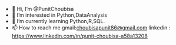 - 👋 Hi, I’m @PunitChoubisa
- 👀 I’m interested in Python,DataAnalysis
- 🌱 I’m currently learning Python,R,SQL. 
- 📫 How to reach me gmail:choubisapunit86@gmail.com
linkedin : https://www.linkedin.com/in/punit-choubisa-a58a13208

<!---
PunitChoubisa is a ✨ special ✨ repository because its `README.md` (this file) appears on your GitHub profile.
You can click the Preview link to take a look at your changes.
--->
